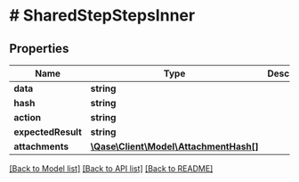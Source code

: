 # # SharedStepStepsInner

## Properties

Name | Type | Description | Notes
------------ | ------------- | ------------- | -------------
**data** | **string** |  | [optional]
**hash** | **string** |  | [optional]
**action** | **string** |  | [optional]
**expectedResult** | **string** |  | [optional]
**attachments** | [**\Qase\Client\Model\AttachmentHash[]**](AttachmentHash.md) |  | [optional]

[[Back to Model list]](../../README.md#models) [[Back to API list]](../../README.md#endpoints) [[Back to README]](../../README.md)
